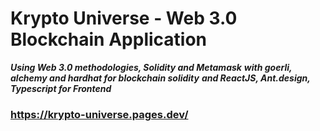 # Krypto Universe - Web 3.0 Blockchain Application

**_Using Web 3.0 methodologies, Solidity and Metamask_**
**_with goerli, alchemy and hardhat for blockchain solidity_**
**_and ReactJS, Ant.design, Typescript for Frontend_**

### https://krypto-universe.pages.dev/
